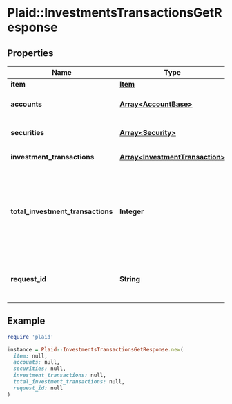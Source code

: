# Plaid::InvestmentsTransactionsGetResponse

## Properties

| Name | Type | Description | Notes |
| ---- | ---- | ----------- | ----- |
| **item** | [**Item**](Item.md) |  |  |
| **accounts** | [**Array&lt;AccountBase&gt;**](AccountBase.md) | The accounts for which transaction history is being fetched. |  |
| **securities** | [**Array&lt;Security&gt;**](Security.md) | All securities for which there is a corresponding transaction being fetched. |  |
| **investment_transactions** | [**Array&lt;InvestmentTransaction&gt;**](InvestmentTransaction.md) | The transactions being fetched |  |
| **total_investment_transactions** | **Integer** | The total number of transactions available within the date range specified. If &#x60;total_investment_transactions&#x60; is larger than the size of the &#x60;transactions&#x60; array, more transactions are available and can be fetched via manipulating the &#x60;offset&#x60; parameter.&#39; |  |
| **request_id** | **String** | A unique identifier for the request, which can be used for troubleshooting. This identifier, like all Plaid identifiers, is case sensitive. |  |

## Example

```ruby
require 'plaid'

instance = Plaid::InvestmentsTransactionsGetResponse.new(
  item: null,
  accounts: null,
  securities: null,
  investment_transactions: null,
  total_investment_transactions: null,
  request_id: null
)
```


